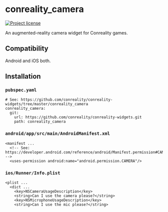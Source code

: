 conreality_camera
=================

[![Project license](https://img.shields.io/badge/license-Public%20Domain-blue.svg)](https://unlicense.org)

An augmented-reality camera widget for Conreality games.

Compatibility
-------------

Android and iOS both.

Installation
------------

### `pubspec.yaml`

    # See: https://github.com/conreality/conreality-widgets/tree/master/conreality_camera
    conreality_camera:
      git:
        url: https://github.com/conreality/conreality-widgets.git
        path: conreality_camera

### `android/app/src/main/AndroidManifest.xml`

    <manifest ...
      <!-- See: https://developer.android.com/reference/android/Manifest.permission#CAMERA -->
      <uses-permission android:name="android.permission.CAMERA"/>

### `ios/Runner/Info.plist`

    <plist ...
      <dict ...
        <key>NSCameraUsageDescription</key>
        <string>Can I use the camera please?</string>
        <key>NSMicrophoneUsageDescription</key>
        <string>Can I use the mic please?</string>
